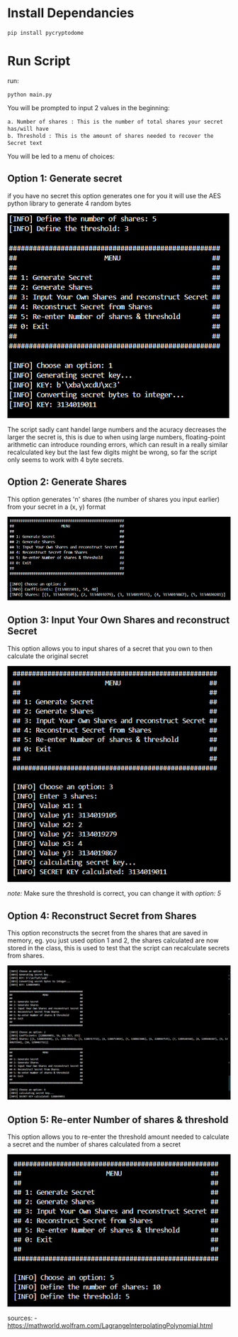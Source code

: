 # Install Dependancies

    pip install pycryptodome

# Run Script
run:

    python main.py

You will be prompted to input 2 values in the beginning:

    a. Number of shares : This is the number of total shares your secret has/will have
    b. Threshold : This is the amount of shares needed to recover the Secret text

You will be led to a menu of choices:

## Option 1: Generate secret

if you have no secret this option generates one for you it will use the AES python library to generate 4 random bytes

![Alt text](pictures/option1.png)

The script sadly cant handel large numbers and the acuracy decreases the larger the secret is, this is due to when using large numbers, floating-point arithmetic can introduce rounding errors, which can result in a really similar recalculated key but the last few digits might be wrong, so far the script only seems to work with 4 byte secrets.

## Option 2: Generate Shares

This option generates 'n' shares (the number of shares you input earlier) from your secret in a (x, y) format     

![Alt text](pictures/option2.png)

## Option 3: Input Your Own Shares and reconstruct Secret

This option allows you to input shares of a secret that you own to then calculate the original secret
    
    

![Alt text](pictures/option3.png)

*note:* Make sure the threshold is correct, you can change it with *option: 5*

## Option 4: Reconstruct Secret from Shares

This option reconstructs the secret from the shares that are saved in memory, eg. you just used option 1 and 2, the shares calculated are now stored in the class, this is used to test that the script can recalculate secrets from shares.

![Alt text](pictures/option4.png)

## Option 5: Re-enter Number of shares & threshold

This option allows you to re-enter the threshold amount needed to calculate a secret and the number of shares calculated from a secret

![Alt text](pictures/option5.png)

sources:
    - https://mathworld.wolfram.com/LagrangeInterpolatingPolynomial.html